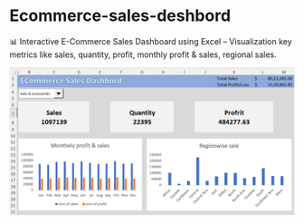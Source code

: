 # Ecommerce-sales-deshbord
📊 Interactive E-Commerce Sales Dashboard using Excel – Visualization key metrics like sales, quantity, profit, monthly profit &amp; sales, regional sales.

<img src="https://github.com/DarshanTech-driven/Ecommerce-sales-deshbord/blob/50b050a49a3376949a8c883dfd48e2c8954fc550/sales%20dashbord%20Screenshot%202025-04-18%20103029.png" alt="Image Description" width="600">
<br>
